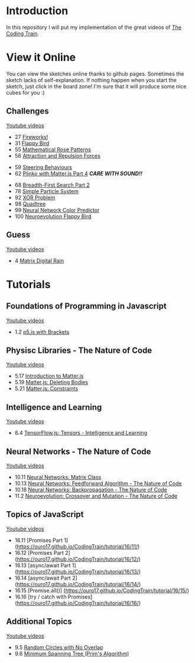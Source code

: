 # Introduction
In this repository I will put my implementation of the great videos of
[The Coding Train](https://www.youtube.com/channel/UCvjgXvBlbQiydffZU7m1_aw).

# View it Online
You can view the sketches online thanks to github pages.
Sometimes the sketch lacks of self-explanation. If nothing happen when you start
the sketch, just click in the board zone! I'm sure that it will produce some nice
cubes for you :)

## Challenges
[Youtube videos](https://www.youtube.com/playlist?list=PLRqwX-V7Uu6ZiZxtDDRCi6uhfTH4FilpH)

- 27 [Fireworks!](https://ouro17.github.io/CodingTrain/Challenges/27/)
- 31 [Flappy Bird](https://ouro17.github.io/CodingTrain/Challenges/31/)
- 55 [Mathematical Rose Patterns](https://ouro17.github.io/CodingTrain/Challenges/55/)
- 56 [Attraction and Repulsion Forces](https://ouro17.github.io/CodingTrain/Challenges/56/)
<!-- - 57. [Mapping Earthquake Data](https://ouro17.github.io/CodingTrain/Challenges/57/)-->
- 59 [Steering Behaviours](https://ouro17.github.io/CodingTrain/Challenges/59/)
- 62 [Plinko with Matter.js Part 4](https://ouro17.github.io/CodingTrain/Challenges/62/) *__CARE WITH SOUND!!__*
<!-- - 67 [Pong!](https://ouro17.github.io/CodingTrain/Challenges/67/)-->
- 68 [Breadth-First Search Part 2](https://ouro17.github.io/CodingTrain/Challenges/68/)
- 78 [Simple Particle System](https://ouro17.github.io/CodingTrain/Challenges/78/)
- 92 [XOR Problem](https://ouro17.github.io/CodingTrain/Challenges/92/)
- 98 [Quadtree](https://ouro17.github.io/CodingTrain/Challenges/98/)
- 99 [Neural Network Color Predictor](https://ouro17.github.io/CodingTrain/Challenges/99/)
- 100 [Neuroevolution Flappy Bird ](https://ouro17.github.io/CodingTrain/Challenges/100/)

## Guess
[Youtube videos](https://www.youtube.com/playlist?list=PLRqwX-V7Uu6bYBG4PsCJpsvMka3boE9pR)

- 4 [Matrix Digital Rain](https://ouro17.github.io/CodingTrain/guess/4/)

# Tutorials

## Foundations of Programming in Javascript
[Youtube videos](https://www.youtube.com/playlist?list=PLRqwX-V7Uu6Zy51Q-x9tMWIv9cueOFTFA)
- 1.2 [p5.js with Brackets](https://ouro17.github.io/CodingTrain/tutorial/1/2/)

## Physisc Libraries - The Nature of Code
[Youtube videos](https://www.youtube.com/playlist?list=PLRqwX-V7Uu6akvoNKE4GAxf6ZeBYoJ4uh)

- 5.17 [Introduction to Matter.js](https://ouro17.github.io/CodingTrain/tutorial/5/17/)
- 5.19 [Matter.js: Deleting Bodies](https://ouro17.github.io/CodingTrain/tutorial/5/19/)
- 5.21 [Matter.js: Constraints](https://ouro17.github.io/CodingTrain/tutorial/5/21/)

## Intelligence and Learning
[Youtube videos](https://www.youtube.com/playlist?list=PLRqwX-V7Uu6YJ3XfHhT2Mm4Y5I99nrIKX)

- 6.4 [TensorFlow.js: Tensors - Intelligence and Learning](https://ouro17.github.io/CodingTrain/tutorial/6/4/)

## Neural Networks - The Nature of Code
[Youtube videos](https://www.youtube.com/playlist?list=PLRqwX-V7Uu6aCibgK1PTWWu9by6XFdCfh)
- 10.11 [Neural Networks: Matrix Class](https://ouro17.github.io/CodingTrain/tutorial/10/11/)
- 10.13 [Neural Networks: Feedforward Algorithm - The Nature of Code](https://ouro17.github.io/CodingTrain/tutorial/10/13/)
- 10.18 [Neural Networks: Backpropagation - The Nature of Code](https://ouro17.github.io/CodingTrain/tutorial/10/18/)
- 11.2  [Neuroevolution: Crossover and Mutation - The Nature of Code](https://ouro17.github.io/CodingTrain/tutorial/11/2/)

## Topics of JavaScript
[Youtube videos](https://www.youtube.com/playlist?list=PLRqwX-V7Uu6YgpA3Oht-7B4NBQwFVe3pr)
- 16.11  [Promises Part 1] (https://ouro17.github.io/CodingTrain/tutorial/16/11/)
- 16.12  [Promises Part 2] (https://ouro17.github.io/CodingTrain/tutorial/16/12/)
- 16.13  [async/await Part 1] (https://ouro17.github.io/CodingTrain/tutorial/16/13/)
- 16.14  [async/await Part 2] (https://ouro17.github.io/CodingTrain/tutorial/16/14/)
- 16.15  [Promise.all()] (https://ouro17.github.io/CodingTrain/tutorial/16/15/)
- 16.16  [try / catch with Promises] (https://ouro17.github.io/CodingTrain/tutorial/16/16/)

## Additional Topics
[Youtube videos](https://www.youtube.com/playlist?list=PLRqwX-V7Uu6ZmA-d3D0iFIvgrB5_7kB8H)

- 9.5 [Random Circles with No Overlap](https://ouro17.github.io/CodingTrain/tutorial/9/5/)
- 9.6 [Minimum Spanning Tree (Prim's Algorithm)](https://ouro17.github.io/CodingTrain/tutorial/9/6/)

